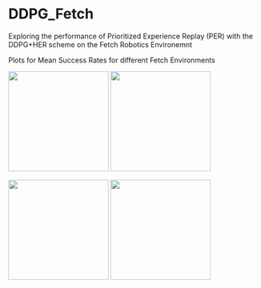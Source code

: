 # DDPG_Fetch
Exploring the performance of Prioritized Experience Replay (PER) with the DDPG+HER scheme on the Fetch Robotics Environemnt

Plots for Mean Success Rates for different Fetch Environments

<p float="middle">
  <img src="https://github.com/sush1996/DDPG_Fetch/blob/master/all_plots_fr.png?raw=true" width="200" />
  <img src="https://github.com/sush1996/DDPG_Fetch/blob/master/all_plots.png?raw=true" width="200" /> 
 
</p>

<p float="middle">
  <img src="https://github.com/sush1996/DDPG_Fetch/blob/master/all_plots_fp.png?raw=true" width="200" />
  <img src="https://github.com/sush1996/DDPG_Fetch/blob/master/all_plots_fs.png?raw=true" width="200" />
</p>
